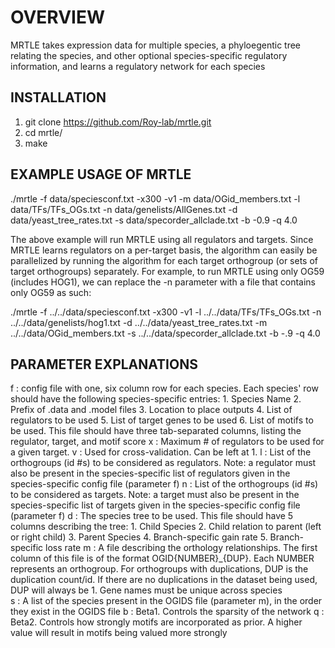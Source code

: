 # OVERVIEW
MRTLE takes expression data for multiple species, a phyloegentic tree relating the species, and other optional species-specific regulatory information, and learns a regulatory network for each species

## INSTALLATION
1) git clone https://github.com/Roy-lab/mrtle.git 
2) cd mrtle/ 
3) make


## EXAMPLE USAGE OF MRTLE
./mrtle -f data/speciesconf.txt -x300 -v1 -m data/OGid_members.txt -l data/TFs/TFs_OGs.txt -n data/genelists/AllGenes.txt -d data/yeast_tree_rates.txt -s data/specorder_allclade.txt -b -0.9 -q 4.0


The above example will run MRTLE using all regulators and targets. Since MRTLE learns regulators on a per-target basis, the algorithm can easily be parallelized by running the algorithm for each target orthogroup (or sets of target orthogroups) separately. For example, to run MRTLE using only OG59 (includes HOG1), we can replace the -n parameter with a file that contains only OG59 as such:

./mrtle -f ../../data/speciesconf.txt -x300 -v1 -l ../../data/TFs/TFs_OGs.txt -n ../../data/genelists/hog1.txt -d ../../data/yeast_tree_rates.txt -m ../../data/OGid_members.txt -s ../../data/specorder_allclade.txt -b -.9 -q 4.0


## PARAMETER EXPLANATIONS
f : config file with one, six column row for each species. Each species' row should have the following species-specific entries:
	1. Species Name
	2. Prefix of .data and .model files 
	3. Location to place outputs
	4. List of regulators to be used
	5. List of target genes to be used
	6. List of motifs to be used. This file should have three tab-separated columns, listing the regulator, target, and motif score
x : Maximum # of regulators to be used for a given target.
v : Used for cross-validation. Can be left at 1.
l : List of the orthogroups (id #s) to be considered as regulators. Note: a regulator must also be present in the species-specific list of regulators given in the species-specific config file (parameter f)
n : List of the orthogroups (id #s) to be considered as targets. Note: a target must also be present in the species-specific list of targets given in the species-specific config file (parameter f)
d : The species tree to be used. This file should have 5 columns describing the tree:
	1. Child Species
	2. Child relation to parent (left or right child)
	3. Parent Species
	4. Branch-specific gain rate
	5. Branch-specific loss rate
m : A file describing the orthology relationships. The first column of this file is of the format OGID{NUMBER}_{DUP}. Each NUMBER represents an orthogroup. For orthogroups with duplications, DUP is the duplication count/id. If there are no duplications in the dataset being used, DUP will always be 1. Gene names must be unique across species	
s : A list of the species present in the OGIDS file (parameter m), in the order they exist in the OGIDS file
b : Beta1. Controls the sparsity of the network 
q : Beta2. Controls how strongly motifs are incorporated as prior. A higher value will result in motifs being valued more strongly
